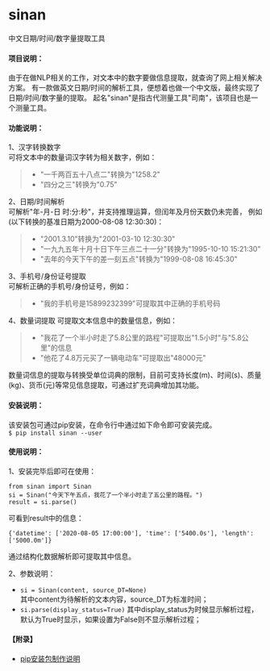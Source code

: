 # sinan
中文日期/时间/数字量提取工具

#### 项目说明：
由于在做NLP相关的工作，对文本中的数字要做信息提取，就查询了网上相关解决方案。
有一款做英文日期/时间的解析工具，便想着也做一个中文版，最终实现了日期/时间/数字量的提取。
起名"sinan"是指古代测量工具"司南"，该项目也是一个测量工具。

#### 功能说明：
1、汉字转换数字  
可将文本中的数量词汉字转为相关数字，例如：
> * "一千两百五十八点二"转换为"1258.2"  
> * "四分之三"转换为"0.75"  

2、日期/时间解析  
可解析"年-月-日 时:分:秒"，并支持推理运算，但闰年及月份天数仍未完善，
例如(以下转换的基准日期为2000-08-08 12:30:30)：  
> * "2001.3.10"转换为"2001-03-10 12:30:30"  
> * "一九九五年十月十日下午三点二十一分"转换为"1995-10-10 15:21:30"
> * "去年的今天下午的差一刻五点"转换为"1999-08-08 16:45:30"

3、手机号/身份证号提取  
可解析正确的手机号/身份证号，例如：
> * "我的手机号是15899232399"可提取其中正确的手机号码

4、数量词提取
可提取文本信息中的数量信息，例如：
> * "我花了一个半小时走了5.8公里的路程"可提取出"1.5小时"与"5.8公里"的信息
> * "他花了4.8万元买了一辆电动车"可提取出"48000元"

数量词信息的提取与转换受单位词典的限制，目前可支持长度(m)、时间(s)、质量(kg)、货币(元)等常见信息提取，可通过扩充词典增加其功能。

#### 安装说明：
该安装包可通过pip安装，在命令行中通过如下命令即可安装完成。  
`$ pip install sinan --user`  

#### 使用说明：  
1、安装完毕后即可在使用：
```
from sinan import Sinan
si = Sinan("今天下午五点，我花了一个半小时走了五公里的路程。")
result = si.parse()
```
可看到result中的信息：
```
{'datetime': ['2020-08-05 17:00:00'], 'time': ['5400.0s'], 'length': ['5000.0m']}
```
通过结构化数据解析即可提取其中信息。

2、参数说明：  
* `si = Sinan(content, source_DT=None)`  
其中content为待解析的文本内容，source_DT为标准时间；
* `si.parse(display_status=True)`
其中display_status为时候显示解析过程，默认为True时显示，如果设置为False则不显示解析过程；

#### 【附录】
* [pip安装包制作说明](https://blog.csdn.net/fengmm521/article/details/79144407)
